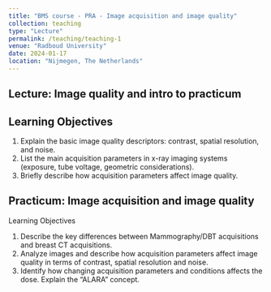 ```yaml
---
title: "BMS course - PRA - Image acquisition and image quality"
collection: teaching
type: "Lecture"
permalink: /teaching/teaching-1
venue: "Radboud University"
date: 2024-01-17
location: "Nijmegen, The Netherlands"
---
```


## Lecture: Image quality and intro to practicum

## Learning Objectives
1. 	Explain the basic image quality descriptors: contrast, spatial resolution, and noise.
2. 	List the main acquisition parameters in x-ray imaging systems (exposure, tube voltage, geometric considerations).
3. 	Briefly describe how acquisition parameters affect image quality.

## Practicum: Image acquisition and image quality

Learning Objectives
1. 	Describe the key differences between Mammography/DBT acquisitions and breast CT acquisitions.
2. 	Analyze images and describe how acquisition parameters affect image quality in terms of contrast, spatial resolution and noise.
3. 	Identify how changing acquisition parameters and conditions affects the dose. Explain the “ALARA” concept.
